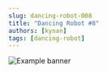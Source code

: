 ```yaml
---
slug: dancing-robot-008
title: "Dancing Robot #8"
authors: [kynan]
tags: [dancing-robot]
---
```


![Example banner](/img/stories/dancing-robot_new/008.png)
